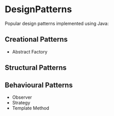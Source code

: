 # DesignPatterns

Popular design patterns implemented using Java:

## Creational Patterns
* Abstract Factory

## Structural Patterns

## Behavioural Patterns
* Observer
* Strategy
* Template Method
